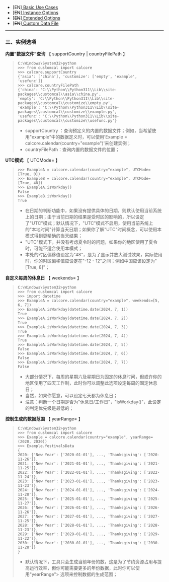 - [EN][ Basic Use Cases ](doc/1.basicUsage_en.md)
- [~~EN~~][ Instance Options ](doc/2.instanceOptions_en.md)
- [~~EN~~][ Extended Options ](doc/3.extendedOption_en.md)
- [~~EN~~][ Custom Data File ](doc/4.customDataFile_en.md)
---
### 三、实例选项
**内置"数据文件"查询** 【 supportCountry | countryFilePath 】
> ```
> C:\Windows\System32>python
> >>> from customcal import calcore
> >>> calcore.supportCountry
> {'asia': ['china'], 'customize': ['empty', 'example', 'usefunc']}
> >>> calcore.countryFilePath
> {'china': 'C:\\Python\\Python311\\Lib\\site-packages\\customcal\\asia\\china.py',
> 'empty': 'C:\\Python\\Python311\\Lib\\site-packages\\customcal\\customize\\empty.py',
> 'example': 'C:\\Python\\Python311\\Lib\\site-packages\\customcal\\customize\\example.py',
> 'usefunc': 'C:\\Python\\Python311\\Lib\\site-packages\\customcal\\customize\\usefunc.py'}
> ```
> - supportCountry ：查询预定义的内置的数据文件；例如，当希望使用"example"中的数据定义时，可以使用'Example = calcore.calendar(country="example")'来创建实例；
> - countryFilePath：查询内置的数据文件的位置；

**UTC模式** 【 UTCMode= 】
> ```
> >>> ExampleA = calcore.calendar(country="example", UTCMode=[True, 0])
> >>> ExampleB = calcore.calendar(country="example", UTCMode=[True, 48])
> >>> ExampleA.isWorkday()
> False
> >>> ExampleB.isWorkday()
> True
> ```
> - 在日期的判断功能中，如果没有提供具体的日期，则默认使用当前系统上的日期；由于当前日期的结果是受时区的影响的，所以设定了"UTC"模式；默认情况下，"UTC"模式不启用，使用当前系统上的"本地时间"计算当天日期；如果你了解"UTC"时间概念，可以使用本模式得到更精确的当天结果；
> - "UTC"模式下，并没有考虑夏令时的问题，如果你的地区使用了夏令时，可能不适合使用本模式；
> - 本处的时区偏移值设定为"48"，是为了显示并放大测试效果，实际使用时，你的时区偏移值应设定在"-12 - 12"之间；例如中国应该设定为"[True, 8]"；

**自定义每周的休息日** 【 weekends= 】
> ```
> C:\Windows\System32>python
> >>> from customcal import calcore
> >>> import datetime
> >>> ExampleA = calcore.calendar(country="example", weekends=[5, 6, 7])
> >>> ExampleA.isWorkday(datetime.date(2024, 7, 1))
> True
> >>> ExampleA.isWorkday(datetime.date(2024, 7, 2))
> True
> >>> ExampleA.isWorkday(datetime.date(2024, 7, 3))
> True
> >>> ExampleA.isWorkday(datetime.date(2024, 7, 4))
> True
> >>> ExampleA.isWorkday(datetime.date(2024, 7, 5))
> False
> >>> ExampleA.isWorkday(datetime.date(2024, 7, 6))
> False
> >>> ExampleA.isWorkday(datetime.date(2024, 7, 7))
> False
> ```
> - 大部分情况下，每周的星期六及星期日为固定的休息时间，但或许你的地区使用了四天工作制，此时你可以调整此选项设定每周的固定休息日；
> - 当然，如果你愿意，可以设定七天都为休息日；
> - 注意：判断一个日期是否为"休息日/工作日"，"isWorkday()"，此设定的判定优先级是最低的；

**控制生成的数据范围** 【 yearRange= 】
> ```
> C:\Windows\System32>python
> >>> from customcal import calcore
> >>> Example = calcore.calendar(country="example", yearRange=(2020, 2030))
> >>> Example.festivalsData
> {
> 2020: {'New Year': ['2020-01-01'], ..., 'Thanksgiving': ['2020-11-26']}, 
> 2021: {'New Year': ['2021-01-01'], ..., 'Thanksgiving': ['2021-11-25']}, 
> 2022: {'New Year': ['2022-01-01'], ..., 'Thanksgiving': ['2022-11-24']}, 
> 2023: {'New Year': ['2023-01-01'], ..., 'Thanksgiving': ['2023-11-23']}, 
> 2024: {'New Year': ['2024-01-01'], ..., 'Thanksgiving': ['2024-11-28']}, 
> 2025: {'New Year': ['2025-01-01'], ..., 'Thanksgiving': ['2025-11-27']}, 
> 2026: {'New Year': ['2026-01-01'], ..., 'Thanksgiving': ['2026-11-26']}, 
> 2027: {'New Year': ['2027-01-01'], ..., 'Thanksgiving': ['2027-11-25']}, 
> 2028: {'New Year': ['2028-01-01'], ..., 'Thanksgiving': ['2028-11-23']}, 
> 2029: {'New Year': ['2029-01-01'], ..., 'Thanksgiving': ['2029-11-22']}, 
> 2030: {'New Year': ['2030-01-01'], ..., 'Thanksgiving': ['2030-11-28']}
> }
> ```
> - 默认情况下，工具只会生成当前年份的数，这是为了节约资源占用与提高运行效率，但你可能需要更多的年份数据，此时你可以使用"yearRange"> 选项来控制数据的生成范围；
